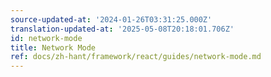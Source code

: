```yaml
---
source-updated-at: '2024-01-26T03:31:25.000Z'
translation-updated-at: '2025-05-08T20:18:01.706Z'
id: network-mode
title: Network Mode
ref: docs/zh-hant/framework/react/guides/network-mode.md
---
```

